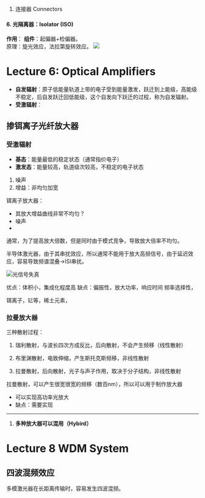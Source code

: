 1. 连接器 Connectors

#### 6. 光隔离器：Isolator (ISO)
**作用**：
**组件**：起偏器+检偏器。  
原理：旋光效应，法拉第旋转效应。
![](/assets/images/QQ截图20200320152517.png)


# Lecture 6: Optical Amplifiers

- **自发辐射**：原子低能量轨道上带的电子受到能量激发，跃迁到上能级，高能级不稳定，后自发跃迁回低能级，这个自发向下跃迁的过程，称为自发辐射。
- **受激辐射**：

## 掺铒离子光纤放大器

### 受激辐射

- **基态**：能量最低的稳定状态（通常指价电子）
- **激发态**：能量较高，轨道级次较高，不稳定的电子状态

1. 噪声
2. 增益：非均匀加宽

铒离子放大器：
- 其放大增益曲线非常不均匀？
- 噪声
- 

通常，为了提高放大倍数，但是同时由于模式竞争，导致放大倍率不均匀。

半导体激光器，由于其串扰效应，所以通常不能用于放大高频信号，由于延迟效应，容易导致频谱混叠->ISI串扰。



![光信号失真](/assets/images/QQ截图20200331151428.png)

优点：体积小，集成化程度高
缺点：偏振性，放大功率，响应时间
频率选择性，

铒离子，钇等，稀土元素，

### 拉曼放大器

三种散射过程：
1. 瑞利散射，与波长四次方成反比，后向散射，不会产生频移（线性散射）

2. 布里渊散射，电致伸缩，产生斯托克斯频移，非线性散射


3. 拉曼散射，后向散射，光子与声子作用，取决于分子结构，非线性散射

拉曼散射，可以产生很宽很宽的频移（数百nm），所以可以用于制作放大器
- 可以实现高功率光放大
- 缺点：需要实现

---
1. **多种放大器可以混用（Hybird）**

# Lecture 8 WDM System

## 

## 四波混频效应

多模激光器在长距离传输时，容易发生四波混频。

